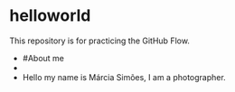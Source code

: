 # helloworld
This repository is for practicing the GitHub Flow.
+ #About me
+
+ Hello my name is Márcia Simões, I am a photographer.
